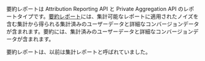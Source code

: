 要約レポートは Attribution Reporting API と Private Aggregation API のレポートタイプです。[要約レポート](/docs/privacy-sandbox/attribution-reporting/summary-reports/)には、集計可能なレポートに適用されたノイズを含む集計から得られる集計済みのユーザーデータと詳細なコンバージョンデータが含まれます。要約には、集計済みのユーザーデータと詳細なコンバージョンデータが含まれます。

要約レポートは、以前は集計レポートと呼ばれていました。
